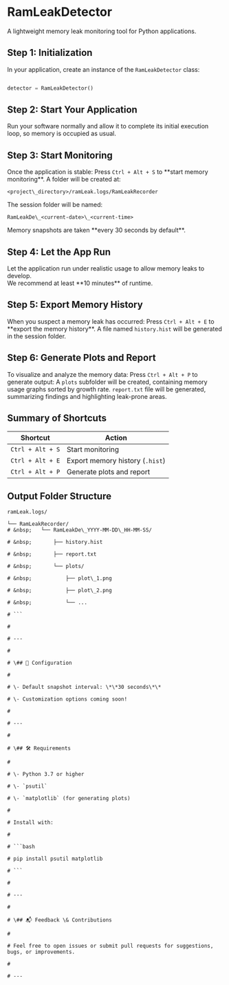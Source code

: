 #  RamLeakDetector
A lightweight memory leak monitoring tool for Python applications.

## Step 1: Initialization
In your application, create an instance of the `RamLeakDetector` class:

```python

detector = RamLeakDetector()

```
## Step 2: Start Your Application

Run your software normally and allow it to complete its initial execution loop, so memory is occupied as usual.

## Step 3: Start Monitoring
Once the application is stable:
Press `Ctrl + Alt + S` to \*\*start memory monitoring\*\*.
A folder will be created at:

```
<project\_directory>/ramLeak.logs/RamLeakRecorder
```
The session folder will be named:
```
RamLeakDe\_<current-date>\_<current-time>
```
Memory snapshots are taken \*\*every 30 seconds by default\*\*.
  
## Step 4: Let the App Run
Let the application run under realistic usage to allow memory leaks to develop.  
We recommend at least \*\*10 minutes\*\* of runtime.

## Step 5: Export Memory History
When you suspect a memory leak has occurred:
Press `Ctrl + Alt + E` to \*\*export the memory history\*\*.
A file named `history.hist` will be generated in the session folder.

## Step 6: Generate Plots and Report
To visualize and analyze the memory data:
Press `Ctrl + Alt + P` to generate output:
A `plots` subfolder will be created, containing memory usage graphs sorted by growth rate.
`report.txt` file will be generated, summarizing findings and highlighting leak-prone areas.


## Summary of Shortcuts 
| Shortcut         | Action                          |
|------------------|---------------------------------|
| `Ctrl + Alt + S` | Start monitoring                |
| `Ctrl + Alt + E` | Export memory history (`.hist`) |
| `Ctrl + Alt + P` | Generate plots and report       |

## Output Folder Structure
```
ramLeak.logs/

└── RamLeakRecorder/
# &nbsp;   └── RamLeakDe\_YYYY-MM-DD\_HH-MM-SS/

# &nbsp;       ├── history.hist

# &nbsp;       ├── report.txt

# &nbsp;       └── plots/

# &nbsp;           ├── plot\_1.png

# &nbsp;           ├── plot\_2.png

# &nbsp;           └── ...

# ```

# 

# ---

# 

# \## 🔧 Configuration

# 

# \- Default snapshot interval: \*\*30 seconds\*\*

# \- Customization options coming soon!

# 

# ---

# 

# \## 🛠 Requirements

# 

# \- Python 3.7 or higher

# \- `psutil`

# \- `matplotlib` (for generating plots)

# 

# Install with:

# 

# ```bash

# pip install psutil matplotlib

# ```

# 

# ---

# 

# \## 📬 Feedback \& Contributions

# 

# Feel free to open issues or submit pull requests for suggestions, bugs, or improvements.

# 

# ---

